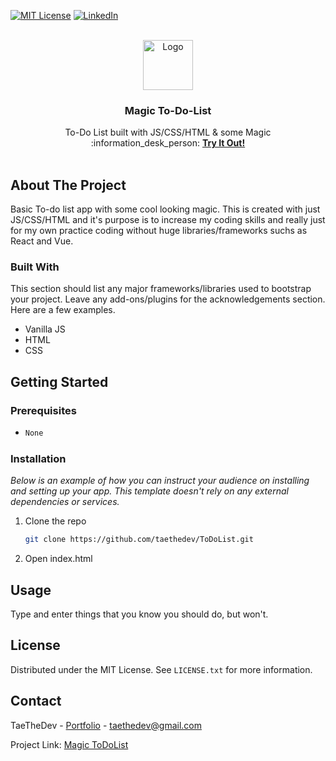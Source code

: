   <div id="top"></div>

[![MIT License][license-shield]][license-url]
[![LinkedIn][linkedin-shield]][linkedin-url]

<!-- PROJECT LOGO -->
<br />
<div align="center">
  <a href="https://github.com/othneildrew/Best-README-Template">
    <img src="https://todocreativeagency.com/wp-content/uploads/2021/08/todo-favicon.jpg" alt="Logo" width="80" height="80">
  </a>

  <h3 align="center">Magic To-Do-List</h3>

  <p align="center">
    To-Do List built with JS/CSS/HTML & some Magic
    <br />
    :information_desk_person: <a href= "https://to-do-list-six-xi.vercel.app/"><Strong>Try It Out!</Strong><a> 
    <br />
    <br />
  </p>
</div>

<!-- ABOUT THE PROJECT -->
## About The Project

Basic To-do list app with some cool looking magic. This is created with just JS/CSS/HTML and it's purpose is to increase my coding skills and really just for my own practice coding without huge libraries/frameworks suchs as React and Vue.


### Built With

This section should list any major frameworks/libraries used to bootstrap your project. Leave any add-ons/plugins for the acknowledgements section. Here are a few examples.

* Vanilla JS
* HTML
* CSS



<!-- GETTING STARTED -->
## Getting Started

### Prerequisites
* 
  ```sh
  None
  ```

### Installation

_Below is an example of how you can instruct your audience on installing and setting up your app. This template doesn't rely on any external dependencies or services._

1. Clone the repo
   ```sh
   git clone https://github.com/taethedev/ToDoList.git
   ```
2. Open index.html




<!-- USAGE EXAMPLES -->
## Usage

Type and enter things that you know you should do, but won't.


<!-- LICENSE -->
## License

Distributed under the MIT License. See `LICENSE.txt` for more information.



<!-- CONTACT -->
## Contact

TaeTheDev - [Portfolio](https://taekjung.com) - taethedev@gmail.com

Project Link: [Magic ToDoList](https://github.com/taethedev/ToDoList)



<!-- MARKDOWN LINKS & IMAGES -->
<!-- https://www.markdownguide.org/basic-syntax/#reference-style-links -->
[license-shield]: https://img.shields.io/github/license/othneildrew/Best-README-Template.svg?style=for-the-badge
[license-url]: https://github.com/taethedev/ToDoList/blob/master/LICENSE.txt
[linkedin-shield]: https://img.shields.io/badge/-LinkedIn-black.svg?style=for-the-badge&logo=linkedin&colorB=555
[linkedin-url]: https://linkedin.com/in/taekjung
